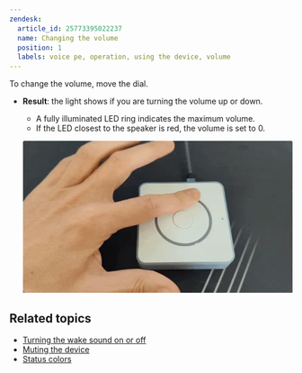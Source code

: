 ```yaml
---
zendesk:
  article_id: 25773395022237
  name: Changing the volume
  position: 1
  labels: voice pe, operation, using the device, volume
---
```


To change the volume, move the dial.

- **Result**: the light shows if you are turning the volume up or down.

  - A fully illuminated LED ring indicates the maximum volume.
  - If the LED closest to the speaker is red, the volume is set to 0.

  ![Clip showing how to move the dial to change the volume](/static/img/voice-pe/voice_change_volume.webp)

## Related topics

- [Turning the wake sound on or off](/hc/en-us/articles/25774481113629)
- [Muting the device](/hc/en-us/articles/25774403768477)
- [Status colors](/hc/en-us/articles/25764604971421)
